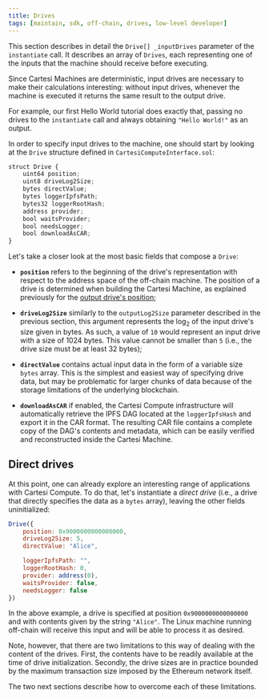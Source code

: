 ```yaml
---
title: Drives
tags: [maintain, sdk, off-chain, drives, low-level developer]
---
```


This section describes in detail the `Drive[] _inputDrives` parameter of the `instantiate` call.
It describes an array of `Drives`, each representing one of the inputs that the machine should receive before executing.

Since Cartesi Machines are deterministic, input drives are necessary to make their calculations interesting: without input drives, whenever the machine is executed it returns the same result to the output drive.

For example, our first Hello World tutorial does exactly that, passing no drives to the `instantiate` call and always obtaining `"Hello World!"` as an output.

In order to specify input drives to the machine, one should start by looking at the `Drive` structure defined in `CartesiComputeInterface.sol`:

```javascript
struct Drive {
    uint64 position;
    uint8 driveLog2Size;
    bytes directValue;
    bytes loggerIpfsPath;
    bytes32 loggerRootHash;
    address provider;
    bool waitsProvider;
    bool needsLogger;
    bool downloadAsCAR;
}
```
Let's take a closer look at the most basic fields that compose a `Drive`:

- **`position`** refers to the beginning of the drive's representation with respect to the address space of the off-chain machine. The position of a drive is determined when building the Cartesi Machine, as explained previously for the [output drive's position](../compute/instantiate.md);

- **`driveLog2Size`** similarly to the `outputLog2Size` parameter described in the previous section, this argument represents the log<sub>2</sub> of the input drive's size given in bytes. As such, a value of `10` would represent an input drive with a size of 1024 bytes. This value cannot be smaller than `5` (i.e., the drive size must be at least 32 bytes);

- **`directValue`** contains actual input data in the form of a variable size `bytes` array. This is the simplest and easiest way of specifying drive data, but may be problematic for larger chunks of data because of the storage limitations of the underlying blockchain.

- **`downloadAsCAR`** if enabled, the Cartesi Compute infrastructure will automatically retrieve the IPFS DAG located at the `loggerIpfsHash` and export it in the CAR format. The resulting CAR file contains a complete copy of the DAG's contents and metadata, which can be easily verified and reconstructed inside the Cartesi Machine.

## Direct drives

At this point, one can already explore an interesting range of applications with Cartesi Compute. To do that, let's instantiate a *direct drive* (i.e., a drive that directly specifies the data as a `bytes` array), leaving the other fields uninitialized:

```javascript
Drive({
    position: 0x9000000000000000,
    driveLog2Size: 5,
    directValue: "Alice",

    loggerIpfsPath: "",
    loggerRootHash: 0,
    provider: address(0),
    waitsProvider: false,
    needsLogger: false
})
```

In the above example, a drive is specified at position `0x9000000000000000` and with contents given by the string `"Alice"`.
The Linux machine running off-chain will receive this input and will be able to process it as desired.

Note, however, that there are two limitations to this way of dealing with the content of the drives. First, the contents have to be readily available at the time of drive initialization. Secondly, the drive sizes are in practice bounded by the maximum transaction size imposed by the Ethereum network itself.

The two next sections describe how to overcome each of these limitations.
